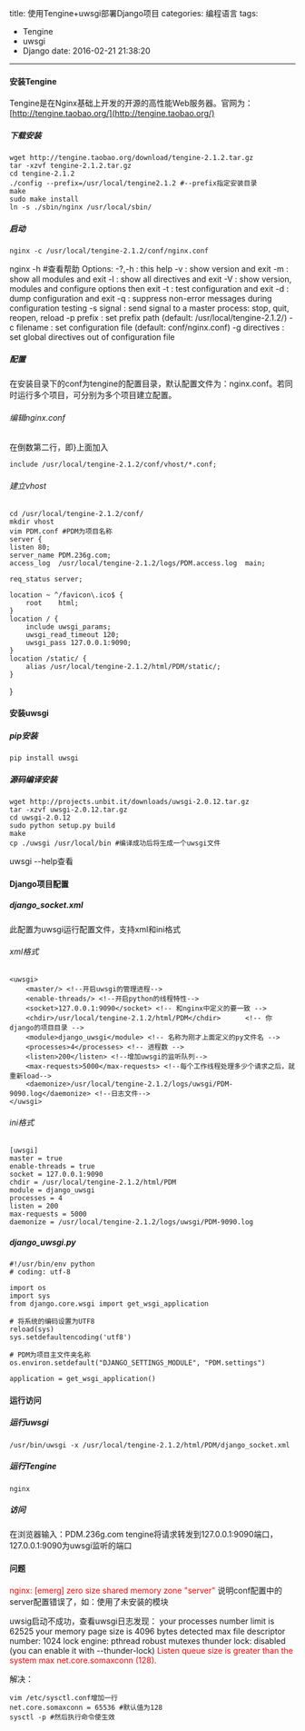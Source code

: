 title: 使用Tengine+uwsgi部署Django项目
categories: 编程语言
tags:
  - Tengine
  - uwsgi
  - Django
date: 2016-02-21 21:38:20
---
#### 安装Tengine
Tengine是在Nginx基础上开发的开源的高性能Web服务器。官网为：[http://tengine.taobao.org/](http://tengine.taobao.org/)
##### 下载安装
	wget http://tengine.taobao.org/download/tengine-2.1.2.tar.gz
	tar -xzvf tengine-2.1.2.tar.gz
	cd tengine-2.1.2
	./config --prefix=/usr/local/tengine2.1.2 #--prefix指定安装目录
	make
	sudo make install
	ln -s ./sbin/nginx /usr/local/sbin/ 

##### 启动
	nginx -c /usr/local/tengine-2.1.2/conf/nginx.conf
nginx -h #查看帮助 
Options:
  -?,-h         : this help
  -v            : show version and exit
  -m            : show all modules and exit
  -l            : show all directives and exit
  -V            : show version, modules and configure options then exit
  -t            : test configuration and exit
  -d            : dump configuration and exit
  -q            : suppress non-error messages during configuration testing
  -s signal     : send signal to a master process: stop, quit, reopen, reload
  -p prefix     : set prefix path (default: /usr/local/tengine-2.1.2/)
  -c filename   : set configuration file (default: conf/nginx.conf)
  -g directives : set global directives out of configuration file


##### 配置
在安装目录下的conf为tengine的配置目录，默认配置文件为：nginx.conf。若同时运行多个项目，可分别为多个项目建立配置。
###### 编辑nginx.conf
在倒数第二行，即}上面加入

	include /usr/local/tengine-2.1.2/conf/vhost/*.conf;
###### 建立vhost
	cd /usr/local/tengine-2.1.2/conf/
	mkdir vhost
	vim PDM.conf #PDM为项目名称
	server {
    listen 80;
    server_name PDM.236g.com;
    access_log  /usr/local/tengine-2.1.2/logs/PDM.access.log  main;

    req_status server;

    location ~ ^/favicon\.ico$ {
        root    html;
    }
    location / {
        include uwsgi_params;
        uwsgi_read_timeout 120;
        uwsgi_pass 127.0.0.1:9090;
    }
    location /static/ {
        alias /usr/local/tengine-2.1.2/html/PDM/static/;
    }
}

#### 安装uwsgi

##### pip安装
	pip install uwsgi
##### 源码编译安装
	wget http://projects.unbit.it/downloads/uwsgi-2.0.12.tar.gz
	tar -xzvf uwsgi-2.0.12.tar.gz
	cd uwsgi-2.0.12
	sudo python setup.py build
	make
	cp ./uwsgi /usr/local/bin #编译成功后将生成一个uwsgi文件

uwsgi --help查看


#### Django项目配置

##### django_socket.xml
此配置为uwsgi运行配置文件，支持xml和ini格式
###### xml格式
	<uwsgi>
	    <master/> <!--开启uwsgi的管理进程-->
	    <enable-threads/> <!--开启python的线程特性-->
	    <socket>127.0.0.1:9090</socket> <!-- 和nginx中定义的要一致 -->
	    <chdir>/usr/local/tengine-2.1.2/html/PDM</chdir>      <!-- 你django的项目目录 -->
	    <module>django_uwsgi</module> <!-- 名称为刚才上面定义的py文件名 -->
	    <processes>4</processes> <!-- 进程数 -->
	    <listen>200</listen> <!--增加uwsgi的监听队列-->
	    <max-requests>5000</max-requests> <!--每个工作线程处理多少个请求之后，就重新load-->
	    <daemonize>/usr/local/tengine-2.1.2/logs/uwsgi/PDM-9090.log</daemonize> <!--日志文件-->
	</uwsgi>
###### ini格式
	[uwsgi]
	master = true
	enable-threads = true
	socket = 127.0.0.1:9090
	chdir = /usr/local/tengine-2.1.2/html/PDM
	module = django_uwsgi
	processes = 4
	listen = 200
	max-requests = 5000
	daemonize = /usr/local/tengine-2.1.2/logs/uwsgi/PDM-9090.log


##### django_uwsgi.py
	#!/usr/bin/env python
	# coding: utf-8
	
	import os
	import sys
	from django.core.wsgi import get_wsgi_application 
	 
	# 将系统的编码设置为UTF8
	reload(sys)
	sys.setdefaultencoding('utf8')
	 
	# PDM为项目主文件夹名称
	os.environ.setdefault("DJANGO_SETTINGS_MODULE", "PDM.settings")
	 
	application = get_wsgi_application()

#### 运行访问
##### 运行uwsgi
	/usr/bin/uwsgi -x /usr/local/tengine-2.1.2/html/PDM/django_socket.xml
##### 运行Tengine
	nginx 
##### 访问
在浏览器输入：PDM.236g.com
tengine将请求转发到127.0.0.1:9090端口，127.0.0.1:9090为uwsgi监听的端口

#### 问题
<font color=#ff0000>nginx: [emerg] zero size shared memory zone "server"</font>
说明conf配置中的server配置错误了，如：使用了未安装的模块

uwsig启动不成功，查看uwsgi日志发现：
your processes number limit is 62525
your memory page size is 4096 bytes
detected max file descriptor number: 1024
lock engine: pthread robust mutexes
thunder lock: disabled (you can enable it with --thunder-lock)
<font color=#ff0000>Listen queue size is greater than the system max net.core.somaxconn (128).</font>

解决：

	vim /etc/sysctl.conf增加一行
	net.core.somaxconn = 65536 #默认值为128
	sysctl -p #然后执行命令使生效

